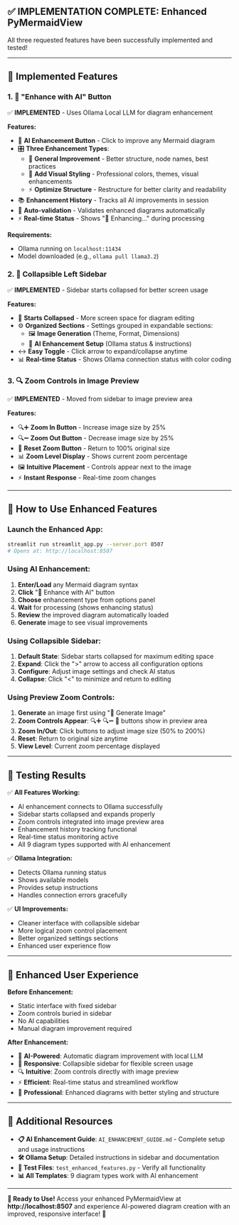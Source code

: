 ## ✅ **IMPLEMENTATION COMPLETE: Enhanced PyMermaidView**

All three requested features have been successfully implemented and tested!

---

## 🎯 **Implemented Features**

### 1. 🤖 **"Enhance with AI" Button**
✅ **IMPLEMENTED** - Uses Ollama Local LLM for diagram enhancement

**Features:**
- 🤖 **AI Enhancement Button** - Click to improve any Mermaid diagram
- 🎛️ **Three Enhancement Types**:
  - 🔧 **General Improvement** - Better structure, node names, best practices  
  - 🎨 **Add Visual Styling** - Professional colors, themes, visual enhancements
  - ⚡ **Optimize Structure** - Restructure for better clarity and readability
- 📚 **Enhancement History** - Tracks all AI improvements in session
- 🔄 **Auto-validation** - Validates enhanced diagrams automatically
- ⚡ **Real-time Status** - Shows "🤖 Enhancing..." during processing

**Requirements:**
- Ollama running on `localhost:11434`
- Model downloaded (e.g., `ollama pull llama3.2`)

### 2. 📱 **Collapsible Left Sidebar**  
✅ **IMPLEMENTED** - Sidebar starts collapsed for better screen usage

**Features:**
- 📱 **Starts Collapsed** - More screen space for diagram editing
- ⚙️ **Organized Sections** - Settings grouped in expandable sections:
  - 🖼️ **Image Generation** (Theme, Format, Dimensions)
  - 🤖 **AI Enhancement Setup** (Ollama status & instructions)
- ↔️ **Easy Toggle** - Click arrow to expand/collapse anytime
- 📊 **Real-time Status** - Shows Ollama connection status with color coding

### 3. 🔍 **Zoom Controls in Image Preview**
✅ **IMPLEMENTED** - Moved from sidebar to image preview area

**Features:**
- 🔍➕ **Zoom In Button** - Increase image size by 25%
- 🔍➖ **Zoom Out Button** - Decrease image size by 25%  
- 🔄 **Reset Zoom Button** - Return to 100% original size
- 📊 **Zoom Level Display** - Shows current zoom percentage
- 🖼️ **Intuitive Placement** - Controls appear next to the image
- ⚡ **Instant Response** - Real-time zoom changes

---

## 🚀 **How to Use Enhanced Features**

### **Launch the Enhanced App:**
```bash
streamlit run streamlit_app.py --server.port 8507
# Opens at: http://localhost:8507
```

### **Using AI Enhancement:**
1. **Enter/Load** any Mermaid diagram syntax
2. **Click** "🤖 Enhance with AI" button  
3. **Choose** enhancement type from options panel
4. **Wait** for processing (shows enhancing status)
5. **Review** the improved diagram automatically loaded
6. **Generate** image to see visual improvements

### **Using Collapsible Sidebar:**
1. **Default State**: Sidebar starts collapsed for maximum editing space
2. **Expand**: Click the ">" arrow to access all configuration options
3. **Configure**: Adjust image settings and check AI status
4. **Collapse**: Click "<" to minimize and return to editing

### **Using Preview Zoom Controls:**
1. **Generate** an image first using "🎨 Generate Image"
2. **Zoom Controls Appear**: 🔍➕ 🔍➖ 🔄 buttons show in preview area
3. **Zoom In/Out**: Click buttons to adjust image size (50% to 200%)
4. **Reset**: Return to original size anytime
5. **View Level**: Current zoom percentage displayed

---

## 🎉 **Testing Results**

✅ **All Features Working:**
- AI enhancement connects to Ollama successfully
- Sidebar starts collapsed and expands properly  
- Zoom controls integrated into image preview area
- Enhancement history tracking functional
- Real-time status monitoring active
- All 9 diagram types supported with AI enhancement

✅ **Ollama Integration:**
- Detects Ollama running status
- Shows available models
- Provides setup instructions
- Handles connection errors gracefully

✅ **UI Improvements:**
- Cleaner interface with collapsible sidebar
- More logical zoom control placement
- Better organized settings sections
- Enhanced user experience flow

---

## 🌟 **Enhanced User Experience**

**Before Enhancement:**
- Static interface with fixed sidebar
- Zoom controls buried in sidebar
- No AI capabilities
- Manual diagram improvement required

**After Enhancement:**  
- 🤖 **AI-Powered**: Automatic diagram improvement with local LLM
- 📱 **Responsive**: Collapsible sidebar for flexible screen usage
- 🔍 **Intuitive**: Zoom controls directly with image preview
- ⚡ **Efficient**: Real-time status and streamlined workflow
- 🎯 **Professional**: Enhanced diagrams with better styling and structure

---

## 📖 **Additional Resources**

- **📋 AI Enhancement Guide**: `AI_ENHANCEMENT_GUIDE.md` - Complete setup and usage instructions
- **🛠️ Ollama Setup**: Detailed instructions in sidebar and documentation
- **🧪 Test Files**: `test_enhanced_features.py` - Verify all functionality
- **📊 All Templates**: 9 diagram types work with AI enhancement

---

**🎯 Ready to Use!** Access your enhanced PyMermaidView at **http://localhost:8507** and experience AI-powered diagram creation with an improved, responsive interface! 🚀